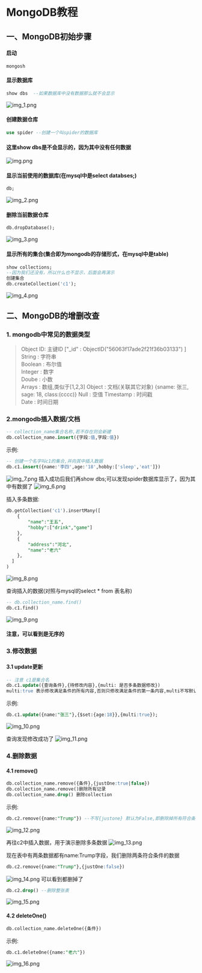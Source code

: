 # MongoDB教程

## 一、MongoDB初始步骤
#### 启动  
```commandline 
mongosh
```
#### 显示数据库  
```sql
show dbs  --如果数据库中没有数据那么就不会显示
```  
![img_1.png](img_1.png)
#### 创建数据仓库 
```sql
use spider --创建一个叫spider的数据库
```

#### 这里show dbs是不会显示的，因为其中没有任何数据 
![img.png](img.png)  

#### 显示当前使用的数据库(在mysql中是select databses;)  
```sql
db;
```
![img_2.png](img_2.png)

#### 删除当前数据仓库 
```sql
db.dropDatabase();
```  
![img_3.png](img_3.png)   

#### 显示所有的集合(集合即为mongodb的存储形式，在mysql中是table)

```sql
show collections;
--因为我们还没有，所以什么也不显示，后面会再演示  
创建集合
db.createCollection('c1');
```
![img_4.png](img_4.png)  


## 二、MongoDB的增删改查

### 1. mongodb中常见的数据类型 
> Object ID: 主键ID ["_id"  :  ObjectID("56063f17ade2f21f36b03133")  ]  
> String : 字符串   
> Boolean : 布尔值     
> Integer : 数字  
> Doube : 小数  
> Arrays : 数组,类似于[1,2,3]
> Object : 文档(关联其它对象) {sname: 张三, sage: 18, class:(cccc)}
> Null : 空值 
> Timestamp : 时间戳  
> Date : 时间日期 


### 2.mongodb插入数据/文档 
```sql
-- collection_name集合名称,若不存在则会新建
db.collection_name.insert({字段:值,字段:值})
```  
示例:  
```sql
-- 创建一个名字叫c1的集合,并向其中插入数据
db.c1.insert({name:'李四',age:'18',hobby:['sleep','eat']})
```
![img_7.png](img_7.png)
插入成功后我们再show dbs;可以发现spider数据库显示了，因为其中有数据了 
![img_6.png](img_6.png)    

插入多条数据:  
```sql 
db.getCollection('c1').insertMany([  
    { 
        "name":"王五",
        "hobby":["drink","game"]
    },
    { 
        "address":"河北",
        "name":"老六"
    },
  ]  
)
```  
![img_8.png](img_8.png)  

查询插入的数据(对照与mysql的select * from 表名称) 
```sql
-- db.collection_name.find()
db.c1.find()
``` 
![img_9.png](img_9.png)  

#### 注意，可以看到是无序的   

### 3.修改数据  
#### 3.1 update更新  
```sql 
-- 注意 c1是集合名  
db.c1.update({查询条件},{待修改内容},{multi: 是否多条数据修改}) 
multi:true 表示修改满足条件的所有内容,否则只修改满足条件的第一条内容,multi不写默认为false
``` 

示例:
```sql
db.c1.update({name:"张三"},{$set:{age:18}},{multi:true}); 
```  
![img_10.png](img_10.png)  

查询发现修改成功了
![img_11.png](img_11.png)
### 4.删除数据 
#### 4.1 remove()  
```sql 
db.collection_name.remove({条件},{justOne:true|false})
db.collection_name.remove()删除所有记录
db.collection_name.drop() 删除collection
``` 
示例: 
```sql
db.c2.remove({name:"Trump"}) --不写{justone} 默认为False,即删除掉所有符合条件的数据
```  
![img_12.png](img_12.png)  

再往c2中插入数据，用于演示删除多条数据
![img_13.png](img_13.png) 

现在表中有两条数据都有name:Trump字段，我们删除两条符合条件的数据 
```sql
db.c2.remove({name:"Trump"},{justOne:false})
```  
![img_14.png](img_14.png) 
可以看到都删掉了  


```sql
db.c2.drop() --删除整张表
```   
![img_15.png](img_15.png)  

#### 4.2 deleteOne()  
```sql
db.collection_name.deleteOne({条件})
```  
示例:
```sql
db.c1.deleteOne({name:"老六"})
```

![img_16.png](img_16.png)